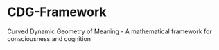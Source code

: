 # CDG-Framework
Curved Dynamic Geometry of Meaning - A mathematical framework for consciousness and cognition
